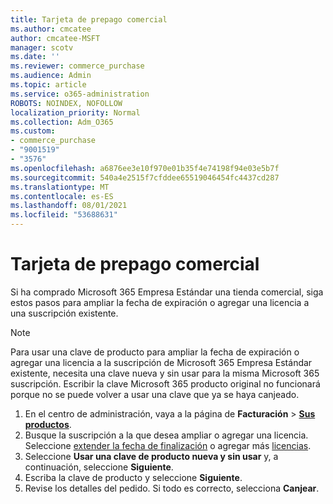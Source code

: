```yaml
---
title: Tarjeta de prepago comercial
ms.author: cmcatee
author: cmcatee-MSFT
manager: scotv
ms.date: ''
ms.reviewer: commerce_purchase
ms.audience: Admin
ms.topic: article
ms.service: o365-administration
ROBOTS: NOINDEX, NOFOLLOW
localization_priority: Normal
ms.collection: Adm_O365
ms.custom:
- commerce_purchase
- "9001519"
- "3576"
ms.openlocfilehash: a6876ee3e10f970e01b35f4e74198f94e03e5b7f
ms.sourcegitcommit: 540a4e2515f7cfddee65519046454fc4437cd287
ms.translationtype: MT
ms.contentlocale: es-ES
ms.lasthandoff: 08/01/2021
ms.locfileid: "53688631"
---
```

# <a name="retail-prepaid-card"></a>Tarjeta de prepago comercial

Si ha comprado Microsoft 365 Empresa Estándar una tienda comercial, siga estos pasos para ampliar la fecha de expiración o agregar una licencia a una suscripción existente.

> [!NOTE]
> Para usar una clave de producto para ampliar la fecha de expiración o agregar una licencia a la suscripción de Microsoft 365 Empresa Estándar existente, necesita una clave nueva y sin usar para la misma Microsoft 365 suscripción. Escribir la clave Microsoft 365 producto original no funcionará porque no se puede volver a usar una clave que ya se haya canjeado.

1. En el centro de administración, vaya a la página de **Facturación** > **[Sus productos](https://go.microsoft.com/fwlink/p/?linkid=842054)**.
2. Busque la suscripción a la que desea ampliar o agregar una licencia. Seleccione [extender la fecha de finalización](https://go.microsoft.com/fwlink/p/?linkid=842054) o agregar más [licencias](https://go.microsoft.com/fwlink/p/?linkid=842054).
3. Seleccione **Usar una clave de producto nueva y sin usar** y, a continuación, seleccione **Siguiente**.
4. Escriba la clave de producto y seleccione **Siguiente**.
5. Revise los detalles del pedido. Si todo es correcto, selecciona **Canjear**.